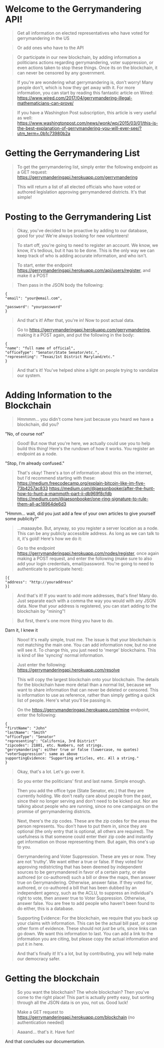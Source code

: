 # Welcome to the Gerrymandering API!

> Get all information on elected representatives who have voted for gerrymandering in the US

>Or add ones who have to the API

>Or participate in our new blockchain, by adding information a politicians actions regarding gerrymandering, voter suppression, or even actions taken to stop these things. Once its on the blockchain, it can never be censored by any government.

>If you're are wondering what gerrymandering is, don't worry! Many people don't, which is how they get away with it.
>For more information, you can start by reading this fantastic article on Wired: https://www.wired.com/2017/04/gerrymandering-illegal-mathematicians-can-prove/

>If you have a Washington Post subscription, this article is very useful as well:
https://www.washingtonpost.com/news/wonk/wp/2015/03/01/this-is-the-best-explanation-of-gerrymandering-you-will-ever-see/?utm_term=.0b1c73980b2a
# Getting the Gerrymandering List
>To get the gerrymandering list, simply enter the following endpoint as a GET request:
>https://gerrymanderingapi.herokuapp.com/gerrymandering

>This will return a list of all elected officials who have voted or authored legislation approving gerrymandered districts.
>It's that simple!

# Posting to the Gerrymandering List
>Okay, you've decided to be proactive by adding to our database, good for you! We're always looking for new volunteers!

>To start off, you're going to need to register an account. We know, we know, it's tedious, but it has to be done. This is the only way we can keep track of who is adding accurate information, and who isn't.

>To start, enter the endpoint https://gerrymanderingapi.herokuapp.com/api/users/register, and make it a POST

>Then pass in the JSON body the following:

>
    {
    "email": "your@email.com",

    "password": "yourpassword"
    }

>And that's it! After that, you're in! Now to post actual data.

>Go to https://gerrymanderingapi.herokuapp.com/gerrymandering, making it a POST again, and put the following in the body:

>
    {
    "name": "full name of official",
    "officeType": "Senator/State Senator/etc.",
    "representing": "Texas/1st District Maryland/etc."
    }

>And that's it! You've helped shine a light on people trying to vandalize our system.

# Adding Information to the Blockchain

>Hmmmm... you didn't come here just because you heard we have a blockchain, did you?

"No, of course not"

>Good! But now that you're here, we actually could use you to help build this thing! Here's the rundown of how it works.
>You register an endpoint as a node.

"Stop, I'm already confused."

>That's okay! There's a ton of information about this on the internet, but I'd recommend starting with these:
https://medium.freecodecamp.org/explain-bitcoin-like-im-five-73b4257ac833
https://medium.com/@jaesonbooker/after-the-hunt-how-to-hunt-a-mammoth-part-ii-db969f8cfdb
https://medium.com/@jaesonbooker/one-ring-signature-to-rule-them-all-ac18964de6d3

"Hmmm... wait, did you just add a few of your own articles to give yourself some publicity?"

>...maaaaybe.
>But, anyway, so you register a server location as a node. This can be any publicly accessible address. As long as we can talk to it, it's gold! Here's how we do it:

>Go to the endpoint https://gerrymanderingapi.herokuapp.com/nodes/register, once again making a POST request, and enter the following (make sure to also add your login credentials, email/password. You're going to need to authenticate to participate here):

>
    [{
	"address": "http://youraddress"
    }]

>And that's it! If you want to add more addresses, that's fine! Many do. Just separate each with a comma the way you would with any JSON data. Now that your address is registered, you can start adding to the blockchain by "mining"!

>But first, there's one more thing you have to do.

Darn it, I knew it

>Nooo! It's really simple, trust me. The issue is that your blockchain is not matching the main one. You can add information now, but no one will see it. To change this, you just need to 'merge' blockchains. This is kind of like 'syncing' normal information.

>Just enter the following: https://gerrymanderingapi.herokuapp.com/resolve

>This will copy the largest blockchain onto your blockchain. The details for the blockchain have more detail than a normal list, because we want to share information that can never be deleted or censored. This is information to use as reference, rather than simply getting a quick list of people. Here's what you'll be passing in.

>On the https://gerrymanderingapi.herokuapp.com/mine endpoint, enter the following:

>
    {
    "firstName": "John"
    "lastName": "Smith"
    "officeType": "Senator"
    "representing": "California, 3rd District"
    "zipcodes": 21801, etc. Numbers, not strings.
    "gerrymandering": either true or false (lowercase, no quotes)
    "voterSuppression": same as above
    supportingEvidence: "Supporting articles, etc. All a string."
    }

>Okay, that's a lot. Let's go over it.

>So you enter the politicians' first and last name. Simple enough.

>Then you add the office type (State Senator, etc.) that they are currently holding. We don't really care about people from the past, since their no longer serving and don't need to be kicked out. Nor are talking about people who are running, since no one campaigns on the promise of gerrymandering districts.

>Next, there's the zip codes. These are the zip codes for the areas the person represents. You don't have to put them in, since they are optional (the only entry that is optional, all others are required). The usefulness is that someone could enter their zip code and instantly get information on those representing them. But again, this one's up to you.

>Gerrymandering and Voter Suppression. These are yes or now. They are not 'truthy'. We want either a true or false. If they voted for approving redistricting that has been deemed by independent sources to be gerrymandered in favor of a certain party, or else authored (or co-authored) such a bill or drew the maps, then answer true on Gerrymandering. Otherwise, answer false. If they voted for, authored, or co-authored a bill that has been dubbed by an independent agency, such as the ACLU, to suppress an individual's right to vote, then answer true to Voter Suppression. Otherwise, answer false. You are free to add people who haven't been found to do either, this is a database.

>Supporting Evidence: For the blockchain, we require that you back up your claims with information. This can be the actual bill past, or some other form of evidence. These should not *just* be urls, since links can go down. We want this information to last. You can add a link to the information you are citing, but please copy the actual information and put it in here.

>And that's finally it! It's a lot, but by contributing, you will help make our democracy safer.

# Getting the blockchain

>So you want the blockchain? The whole blockchain? Then you've come to the right place! This part is actually pretty easy, but sorting through all the JSON data is on you, not us. Good luck!

>Make a GET request to https://gerrymanderingapi.herokuapp.com/blockchain (no authentication needed)

>Aaaand... that's it. Have fun!



>
And that concludes our documentation.
